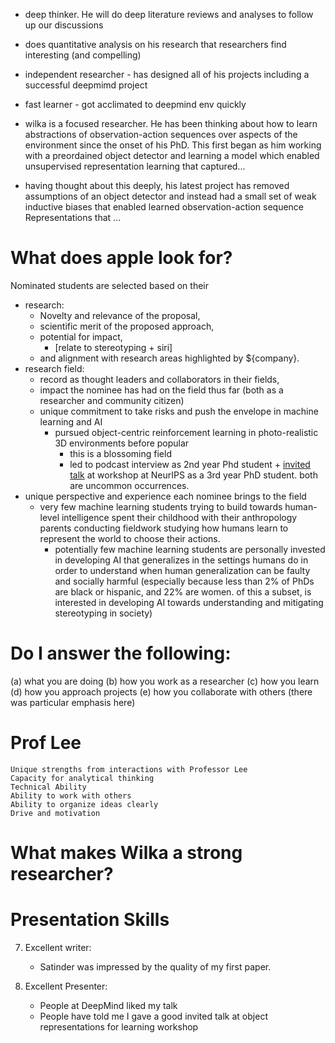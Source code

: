 * deep thinker. He will do deep literature reviews and analyses to follow up our discussions 

* does quantitative analysis on his research that researchers find interesting (and compelling)

* independent researcher - has designed all of his projects including a successful deepmimd project 

* fast learner - got acclimated to deepmind env quickly 

* wilka is a focused researcher. He has been thinking about how to learn abstractions of observation-action sequences over aspects of the environment since the onset of his PhD. This first began as him working with a preordained object detector and learning a model which enabled unsupervised representation learning that captured...

* having thought about this deeply, his latest project has removed assumptions of an object detector and instead had a small set of weak inductive biases that enabled learned observation-action sequence Representations that ...


# What does apple look for?
Nominated students are selected based on their 
- research:
    - Novelty and relevance of the proposal,
    - scientific merit of the proposed approach,
    - potential for impact,
        - [relate to stereotyping + siri]
    - and alignment with research areas highlighted by ${company}.
- research field:
    - record as thought leaders and collaborators in their fields, 
    - impact the nominee has had on the field thus far (both as a researcher and community citizen)
    - unique commitment to take risks and push the envelope in machine learning and AI
        - pursued object-centric reinforcement learning in photo-realistic 3D environments before popular
            - this is a blossoming field
            - led to podcast interview as 2nd year Phd student + [invited talk](https://orlrworkshop.github.io/speakers.html) at workshop at NeurIPS as a 3rd year PhD student. both are uncommon occurrences.
- unique perspective and experience each nominee brings to the field
    - very few machine learning students trying to build towards human-level intelligence spent their childhood with their anthropology parents conducting fieldwork studying how humans learn to represent the world to choose their actions.
        - potentially few machine learning students are personally invested in developing AI that generalizes in the settings humans do in order to understand when human generalization can be faulty and socially harmful (especially because less than 2% of PhDs are black or hispanic, and 22% are women. of this a subset, is interested in developing AI towards understanding and mitigating stereotyping in society)

# Do I answer the following:
  (a) what you are doing
  (b) how you work as a researcher
  (c) how you learn
  (d) how you approach projects
  (e) how you collaborate with others (there was particular emphasis here)

# Prof Lee
    Unique strengths from interactions with Professor Lee
    Capacity for analytical thinking
    Technical Ability
    Ability to work with others
    Ability to organize ideas clearly
    Drive and motivation



# What makes Wilka a strong researcher?









# Presentation Skills
7. Excellent writer:
    - Satinder was impressed by the quality of my first paper.

8. Excellent Presenter:
    - People at DeepMind liked my talk
    - People have told me I gave a good invited talk at object representations for learning workshop
